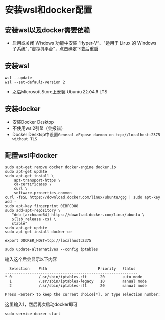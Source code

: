 # 安装wsl和docker配置

## 安装wsl以及docker需要依赖
- 启用或关闭 Windows 功能中安装 ”Hyper-V“、"适用于 Linux 的 Windows 子系统"、”虚拟机平台“，点击确定下载后重启

## 安装wsl
```
wsl --update
wsl --set-default-version 2
```
- 之后Microsoft Store上安装 Ubuntu 22.04.5 LTS
## 安装docker
- 安装Docker Desktop
- 不使用wsl2引擎（会报错）
- Docker Desktop中设置```General->Expose daemon on tcp://localhost:2375 without TLS```
## 配置wsl中docker
```
sudo apt-get remove docker docker-engine docker.io
sudo apt-get update
sudo apt-get install \
    apt-transport-https \
    ca-certificates \
    curl \
    software-properties-common
curl -fsSL https://download.docker.com/linux/ubuntu/gpg | sudo apt-key add -
sudo apt-key fingerprint 0EBFCD88
sudo add-apt-repository \
   "deb [arch=amd64] https://download.docker.com/linux/ubuntu \
   $(lsb_release -cs) \
   stable"
sudo apt-get update
sudo apt-get install docker-ce
```
```
export DOCKER_HOST=tcp://localhost:2375
```
```
sudo update-alternatives --config iptables
```
输入这个后会显示以下内容
```
  Selection    Path                       Priority   Status
------------------------------------------------------------
* 0            /usr/sbin/iptables-nft      20        auto mode
  1            /usr/sbin/iptables-legacy   10        manual mode
  2            /usr/sbin/iptables-nft      20        manual mode

Press <enter> to keep the current choice[*], or type selection number: 
```
这里输入1，然后再次启动docker即可
```
sudo service docker start
```